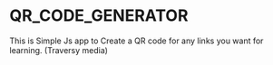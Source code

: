 # QR_CODE_GENERATOR

This is Simple Js app to Create a QR code for any links you want for learning. (Traversy media) 
